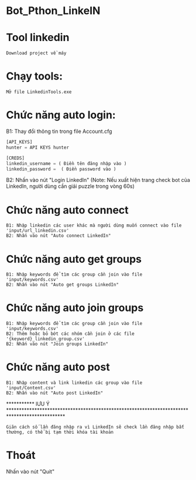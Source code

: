 # Bot_Pthon_LinkeIN
# Tool linkedin
``````
Download project về máy
``````
# Chạy tools:
``````
Mở file LinkedinTools.exe
``````

# Chức năng auto login:
B1: Thay đổi thông tin trong file Account.cfg
```python
[API_KEYS]
hunter = API KEYS hunter

[CREDS]
linkedin_username = ( Điền tên đăng nhập vào ) 
linkedin_password =  ( Điền password vào ) 
```

B2: Nhấn vào nút "Login LinkedIn"
(Note: Nếu xuất hiện trang check bot của LinkedIn, người dùng cần giải puzzle trong vòng 60s)

# Chức năng auto connect
```
B1: Nhập linkedin các user khác mà người dùng muốn connect vào file 'input/url_linkedin.csv'
B2: Nhấn vào nút "Auto connect LinkedIn"
```

# Chức năng auto get groups
```
B1: Nhập keywords để tìm các group cần join vào file 'input/keywords.csv'
B2: Nhấn vào nút "Auto get groups LinkedIn"
```

# Chức năng auto join groups
```
B1: Nhập keywords để tìm các group cần join vào file 'input/keywords.csv'
B2: Thêm hoặc bỏ bớt các nhóm cần join ở các file '{keyword}_linkedin_group.csv'
B2: Nhấn vào nút "Join groups LinkedIn"
```

# Chức năng auto post
```
B1: Nhập content và link linkedin các group vào file 'input/Content.csv'
B2: Nhấn vào nút "Auto post LinkedIn"
```
*********** lƯU Ý **********************************************************************************************
```
Giãn cách số lần đăng nhập ra vì LinkedIn sẽ check lần đăng nhập bất thường, có thể bị tạm thời khóa tài khoản
```
# Thoát
Nhấn vào nút "Quit"

